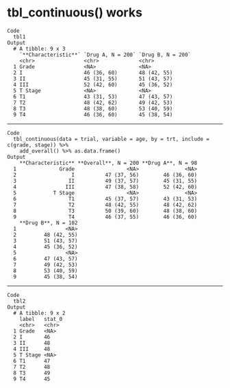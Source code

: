 # tbl_continuous() works

    Code
      tbl1
    Output
      # A tibble: 9 x 3
        `**Characteristic**` `Drug A, N = 200` `Drug B, N = 200`
        <chr>                <chr>             <chr>            
      1 Grade                <NA>              <NA>             
      2 I                    46 (36, 60)       48 (42, 55)      
      3 II                   45 (31, 55)       51 (43, 57)      
      4 III                  52 (42, 60)       45 (36, 52)      
      5 T Stage              <NA>              <NA>             
      6 T1                   43 (31, 53)       47 (43, 57)      
      7 T2                   48 (42, 62)       49 (42, 53)      
      8 T3                   48 (38, 60)       53 (40, 59)      
      9 T4                   46 (36, 60)       45 (38, 54)      

---

    Code
      tbl_continuous(data = trial, variable = age, by = trt, include = c(grade, stage)) %>%
        add_overall() %>% as.data.frame()
    Output
        **Characteristic** **Overall**, N = 200 **Drug A**, N = 98
      1              Grade                 <NA>               <NA>
      2                  I          47 (37, 56)        46 (36, 60)
      3                 II          49 (37, 57)        45 (31, 55)
      4                III          47 (38, 58)        52 (42, 60)
      5            T Stage                 <NA>               <NA>
      6                 T1          45 (37, 57)        43 (31, 53)
      7                 T2          48 (42, 55)        48 (42, 62)
      8                 T3          50 (39, 60)        48 (38, 60)
      9                 T4          46 (37, 55)        46 (36, 60)
        **Drug B**, N = 102
      1                <NA>
      2         48 (42, 55)
      3         51 (43, 57)
      4         45 (36, 52)
      5                <NA>
      6         47 (43, 57)
      7         49 (42, 53)
      8         53 (40, 59)
      9         45 (38, 54)

---

    Code
      tbl2
    Output
      # A tibble: 9 x 2
        label   stat_0
        <chr>   <chr> 
      1 Grade   <NA>  
      2 I       46    
      3 II      48    
      4 III     48    
      5 T Stage <NA>  
      6 T1      47    
      7 T2      48    
      8 T3      49    
      9 T4      45    

